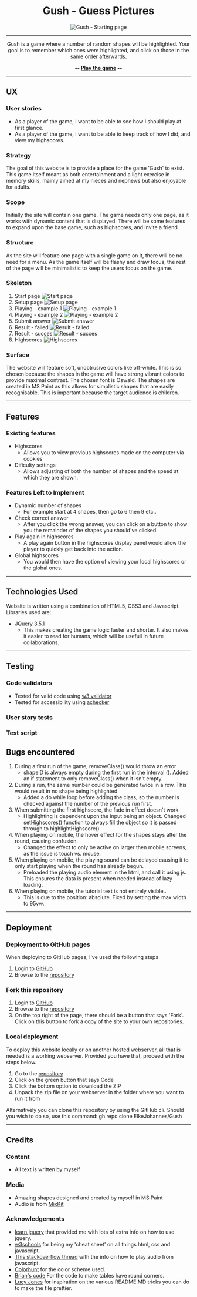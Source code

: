 <div align="center">

# Gush - Guess Pictures
![Gush - Starting page](assets/screenshots/start.png)

---

Gush is a game where a number of random shapes will be highlighted. Your goal is to remember which ones were highlighted, and click on those in the same order afterwards.

**-- [Play the game](https://elkejohannes.github.io/Gush/) --**

</div>

---

## UX

### User stories
- As a player of the game, I want to be able to see how I should play at first glance.
- As a player of the game, I want to be able to keep track of how I did, and view my highscores.

### Strategy
The goal of this website is to provide a place for the game 'Gush' to exist. This game itself meant as both entertainment and a light exercise in memory skills, mainly aimed at my nieces and nephews but also enjoyable for adults.

### Scope
Initially the site will contain one game. The game needs only one page, as it works with dynamic content that is displayed. There will be some features to expand upon the base game, such as highscores, and invite a friend. 

### Structure
As the site will feature one page with a single game on it, there will be no need for a menu. As the game itself will be flashy and draw focus, the rest of the page will be minimalistic to keep the users focus on the game. 

### Skeleton
1. Start page ![Start page](assets/wireframes/start.png)
2. Setup page ![Setup page](assets/wireframes/setup.png)
3. Playing - example 1 ![Playing - example 1](assets/wireframes/playing1.png)
4. Playing - example 2 ![Playing - example 2](assets/wireframes/playing2.png)
5. Submit answer ![Submit answer](assets/wireframes/submit-answer.png)
6. Result - failed ![Result - failed](assets/wireframes/result-failed.png)
7. Result - succes ![Result - succes](assets/wireframes/result-succes.png)
8. Highscores ![Highscores](assets/wireframes/highscores.png)

### Surface
The website will feature soft, unobtrusive colors like off-white. This is so chosen because the shapes in the game will have strong vibrant colors to provide maximal contrast. The chosen font is Oswald. The shapes are created in MS Paint as this allows for simplistic shapes that are easily recognisable. This is important because the target audience is children. 

---

## Features

### Existing features
  - Highscores
    * Allows you to view previous highscores made on the computer via cookies
  - Dificulty settings
    * Allows adjusting of both the number of shapes and the speed at which they are shown. 

### Features Left to Implement
  - Dynamic number of shapes
    * For example start at 4 shapes, then go to 6 then 9 etc.. 
  - Check correct answer
    * After you click the wrong answer, you can click on a button to show you the remainder of the shapes you should've clicked.
  - Play again in highscores
    * A play again button in the highscores display panel would allow the player to quickly get back into the action.
  - Global highscores
    * You would then have the option of viewing your local highscores or the global ones.

---

## Technologies Used
Website is written using a combination of HTML5, CSS3 and Javascript. 
Libraries used are: 
- [JQuery 3.5.1](https://jquery.com/)
  * This makes creating the game logic faster and shorter. It also makes it easier to read for humans, which will be usefull in future collaborations. 


---

## Testing
### Code validators
* Tested for valid code using [w3 validator](https://validator.w3.org/nu/#textarea)
* Tested for accessibility using [achecker](https://achecker.ca/checker/index.php)

### User story tests


### Test script



## Bugs encountered
1. During a first run of the game, removeClass() would throw an error
    - shapeID is always empty during the first run in the interval (). Added an if statement to only removeClass() when it isn't empty.
2. During a run, the same number could be generated twice in a row. This would result in no shape being highlighted
    - Added a do while loop before adding the class, so the number is checked against the number of the previous run first. 
3. When submitting the first highscore, the fade in effect doesn't work
    - Highlighting is dependent upon the input being an object. Changed setHighscores() function to always fill the object so it is passed through to highlightHighscore()
4. When playing on mobile, the hover effect for the shapes stays after the round, causing confusion.
    - Changed the effect to only be active on larger then mobile screens, as the issue is touch vs. mouse.
5. When playing on mobile, the playing sound can be delayed causing it to only start playing when the round has already begun. 
    - Preloaded the playing audio element in the html, and call it using js. This ensures the data is present when needed instead of lazy loading. 
6. When playing on mobile, the tutorial text is not entirely visible..
    - This is due to the position: absolute. Fixed by setting the max width to 95vw. 
---

## Deployment
### Deployment to GitHub pages
When deploying to GitHub pages, I've used the following steps
1. Login to [GitHub](https://github.com)
2. Browse to the [repository](https://github.com/ElkeJohannes/Gush)

### Fork this repository
1. Login to [GitHub](https://github.com)
2. Browse to the [repository](https://github.com/ElkeJohannes/Gush)
3. On the top right of the page, there should be a button that says 'Fork'. Click on this button to fork a copy of the site to your own repositories. 

### Local deployment
To deploy this website locally or on another hosted webserver, all that is needed is a working webserver. Provided you have that, proceed with the steps below.
1. Go to the [repository](https://github.com/ElkeJohannes/Gush)
2. Click on the green button that says Code
3. Click the bottom option to download the ZIP
4. Unpack the zip file on your webserver in the folder where you want to run it from

Alternatively you can clone this repository by using the GitHub cli. Should you wish to do so, use this command: gh repo clone ElkeJohannes/Gush

---

## Credits

### Content
* All text is written by myself

### Media
* Amazing shapes designed and created by myself in MS Paint
* Audio is from [MixKit](https://mixkit.co/free-sound-effects/game/)

### Acknowledgements
* [learn.jquery](https://learn.jquery.com/) that provided me with lots of extra info on how to use jquery.
* [w3schools](https://wwww.w3schools.com) for being my 'cheat sheet' on all things html, css and javascript.
* [This stackoverflow thread](https://stackoverflow.com/questions/9419263/how-to-play-audio) with the info on how to play audio from javascript.
* [Colorhunt](https://colorhunt.co) for the color scheme used.
* [Brian's code](https://brianscode.com/html-table-rounded-corners-example/) For the code to make tables have round corners.
* [Lucy Jones](https://github.com/Lucyjpjones/lj-fscr) for inspiration on the various README.MD tricks you can do to make the file prettier.